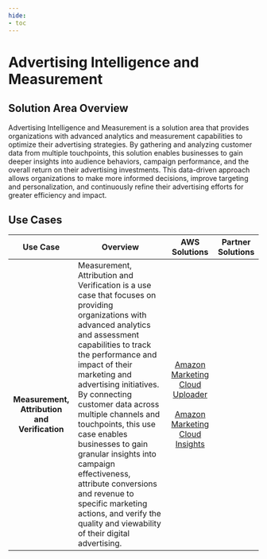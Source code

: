 ```yaml
---
hide:
- toc
---
```


# Advertising Intelligence and Measurement

## Solution Area Overview

Advertising Intelligence and Measurement is a solution area that provides organizations with advanced analytics and measurement capabilities to optimize their advertising strategies. By gathering and analyzing customer data from multiple touchpoints, this solution enables businesses to gain deeper insights into audience behaviors, campaign performance, and the overall return on their advertising investments. This data-driven approach allows organizations to make more informed decisions, improve targeting and personalization, and continuously refine their advertising efforts for greater efficiency and impact.
 
## Use Cases

| Use Case | Overview | AWS Solutions | Partner Solutions |
| :---: | --- | :---: | :---: |
| <br /><br />**Measurement, Attribution and Verification** | Measurement, Attribution and Verification is a use case that focuses on providing organizations with advanced analytics and assessment capabilities to track the performance and impact of their marketing and advertising initiatives. By connecting customer data across multiple channels and touchpoints, this use case enables businesses to gain granular insights into campaign effectiveness, attribute conversions and revenue to specific marketing actions, and verify the quality and viewability of their digital advertising. | [Amazon Marketing Cloud Uploader](https://aws.amazon.com/solutions/implementations/amazon-marketing-cloud-uploader-from-aws/?did=sl_card&trk=sl_card) <br /><br />[Amazon Marketing Cloud Insights](https://aws.amazon.com/solutions/implementations/amazon-marketing-cloud-insights-on-aws/?did=sl_card&trk=sl_card) | |